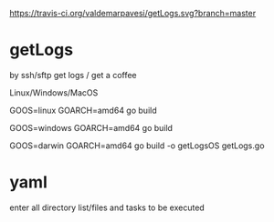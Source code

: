 https://travis-ci.org/valdemarpavesi/getLogs.svg?branch=master

# getLogs
by ssh/sftp  get logs / get a coffee



Linux/Windows/MacOS

GOOS=linux GOARCH=amd64 go build

GOOS=windows GOARCH=amd64 go build

GOOS=darwin GOARCH=amd64 go build -o getLogsOS getLogs.go

# yaml

enter all directory list/files and tasks to be executed




